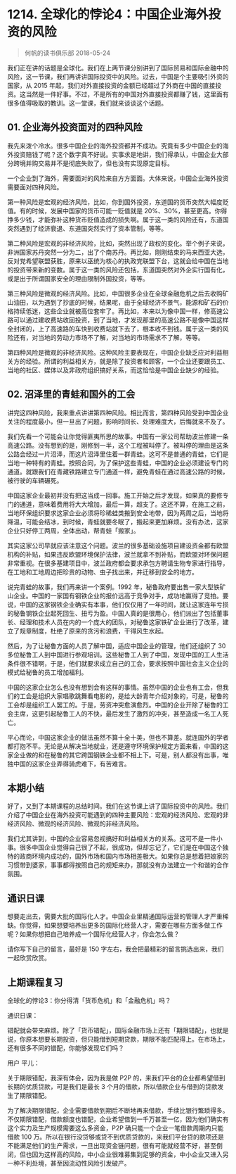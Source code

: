 # 1214. 全球化的悖论4：中国企业海外投资的风险
> 何帆的读书俱乐部
2018-05-24

我们正在讲的话题是全球化。我们在上两节课分别讲到了国际贸易和国际金融中的风险，这一节课，我们再讲讲国际投资中的风险。过去，中国是个主要吸引外资的国家，从 2015 年起，我们对外直接投资的金额已经超过了外商在中国的直接投资。这当然是一件好事。不过，不是所有的中国对外直接投资都赚了钱，这里面有很多值得吸取的教训。这一堂课，我们就来谈谈这个话题。

## 01. 企业海外投资面对的四种风险

我先来泼个冷水。很多中国企业的海外投资都并不成功。究竟有多少中国企业的海外投资赔钱了呢？这个数字真不好说。实事求是地讲，我们得承认，中国企业大部分跨境并购交易并不是彻底失败了，但也没有实现原定目标。

一个企业到了海外，需要面对的风险来自方方面面。大体来说，中国企业海外投资需要面对四种风险。

第一种风险是宏观的经济风险，比如，你到国外投资，东道国的货币突然大幅度贬值。有的时候，发展中国家的货币可能一贬值就是 20%、30%，甚至更高。你得挣多少钱，才能弥补这种货币贬值造成的损失啊。属于这一类的风险还有，东道国突然遇到了经济衰退、东道国突然实行了资本管制，等等。

第二种风险是宏观的非经济风险，比如，突然出现了政权的变化。举个例子来说，非洲国家苏丹突然一分为二，出了个南苏丹。再比如，刚刚结束的马来西亚大选，反对党希望联盟获胜，原来以巫统为核心的执政党联盟下台，这就会给中国在当地的投资带来新的变数。属于这一类的风险还包括，东道国突然对外企实行国有化，或是出于所谓国家安全的理由限制外国投资，等等。

第三种风险是微观的经济风险。比如，中国很多企业在全球金融危机之后去收购矿山油田，以为遇到了抄底的时候，结果呢，由于全球经济不景气，能源和矿石的价格持续低迷，这些企业就被高位套牢了。再比如，本来以为像中国一样，修高速公路可以通过建收费站收回投资，到了当地，才发现那里的高速公路不是像中国这样全封闭的，上了高速路的车快到收费站就下去了，根本收不到钱。属于这一类的风险还有，对当地的劳动力市场不了解，对当地的市场需求不了解，等等。

第四种风险是微观的非经济风险。这种风险主要表现在，中国企业缺乏应对利益相关方的经验。所谓的利益相关方，就是除了投资者和顾客，一个企业还要跟员工、当地的社区、媒体以及非政府组织搞好关系，而这恰恰是中国企业缺少的经验。

## 02. 沼泽里的青蛙和国外的工会

讲完这四种风险，我来重点讲讲第四种风险。相比而言，第四种风险受到中国企业关注的程度最小，但一旦出了问题，影响时间长、处理难度大，后悔就来不及了。

我们先看一个可能会让你觉得匪夷所思的故事。中国有一家公司帮助波兰修建一条高速公路。没有想到的是，刚修到一半，这个工程被叫停了。被叫停的理由是这条公路会经过一片沼泽，而这片沼泽里住着一群青蛙。这可不是普通的青蛙，它们是当地一种特有的青蛙。按照合同，为了保护这些青蛙，中国的企业必须建设专门的通道。就跟我们在青藏铁路建立专门通道一样，避免青蛙在通过高速公路的时候，被行驶的车辆碾死。

中国这家企业最初并没有把这当成一回事。施工开始之后才发现，如果真的要修专门的通道，意味着费用将大大增加，最后一算，超支了。这还不算，在施工之前，当地环保组织要求这家企业必须将珍稀蛙类搬到安全地带，因为两周之后，当地将降温，可能会结冰，到时候，青蛙就要冬眠了，搬起来更加麻烦。没有办法，这家企业只好停工两周，全体出动，帮青蛙「搬家」。

其实这家公司早就应该注意这个问题。波兰的很多基础设施项目建设资金都有欧盟机构的补贴，如果违反欧盟环境保护法律，波兰就拿不到补贴，而欧盟对环保问题非常重视。在很多基建项目中，波兰政府都会要求承包方聘请生物专家进行指导，在工地和工地周边把珍贵的动物、虫子找出来，并迁移到安全的地方。

说完青蛙的故事，我们再来讲一个案例。1992 年，秘鲁政府要出售一家大型铁矿山企业。中国的一家国有钢铁企业的报价远高于竞争对手，成功地赢得了竞拍。要说，中国的这家钢铁企业确实有本事，他们仅仅用了一年时间，就让这家连年亏损的秘鲁钢铁企业起死回生、扭亏为盈。中国人真的是很用心，他们派出了包括董事长、经理和技术人员在内的一个庞大的团队，对秘鲁这家铁矿企业进行了改革，建立了规章制度，杜绝了原来的贪污和浪费，干得风生水起。

然后，为了让秘鲁方面的人员了解中国，适应中国企业的管理，他们还组织了 30 多位秘鲁工人到中国进行参观培训。这些秘鲁工人到了中国，发现中国的工人生活条件很不错啊，于是，他们就要求成立自己的工会，要求按照中国社会主义企业的模式给秘鲁的员工增加福利。

中国的这家企业怎么也没有想到会有这样的事情。虽然中国的企业也有工会，但我们的工会是组织大家唱歌跳舞看电影的，是给大龄青年介绍对象的，可是，秘鲁的工会却是组织工人罢工的。于是，劳资冲突愈演愈烈。中国的企业开除了秘鲁的工会主席，这更引起秘鲁工人的不快，最后发生了激烈的冲突，甚至造成一名工人死亡。

平心而论，中国这家企业的做法虽然不算十全十美，但也不算差。就连国外的学者都打抱不平。无论是从解决当地就业，还是遵守环境保护规定方面来看，中国的这家企业做的和在秘鲁的其它跨国钢铁企业都不相上下。可是，别人都没有出事，唯独中国的这家企业弄得骑虎难下，有苦难言。

## 本期小结

好了，又到了本期课程的总结时间。我们在这节课上讲了国际投资中的风险。我们介绍了中国企业在海外投资可能遇到的四种主要风险：宏观的经济风险、宏观的非经济风险、微观的经济风险、微观的非经济风险。

我们尤其讲到，中国的企业容易忽视搞好和利益相关方的关系。这可不是一件小事。很多中国企业觉得自己很了不起，很成功，但却忘记了，它们是在中国这个独特的政商环境内成功的，国外市场和国内市场相差极大。如果你总是想着把娘家的习惯带到婆家，事事都得按照自己的规矩来办，那就没有办法建立一个和谐的合作氛围。

## 通识日课

想要走出去，需要大批的国际化人才。中国企业里精通国际运营的管理人才严重稀缺。你觉得，如果想要培养出更多的国际化经营人才，需要在哪些方面多做工作呢？如果你想把自己培养成一个国际化经营人才，你会怎么做？

请你写下自己的留言，最好是 150 字左右，我会把最精彩的留言挑选出来，我们一起欣赏欣赏。

## 上期课程复习

全球化的悖论3：你分得清「货币危机」和「金融危机」吗？

通识日课：

错配就会带来麻烦。除了「货币错配」，国际金融市场上还有「期限错配」，也就是说，你原本想要长期投资，但只能借到短期贷款，期限不能匹配得上。在市场上，还有很多不同的错配，你能够发现它们吗？

用户 平儿：

关于期限错配，我深有体会，因为我是做 P2P 的，来我们平台的企业都希望借到长期的优质贷款，可是我们是最长 3 个月的借款，所以借款企业与借到的贷款发生了期限错配。

为了解决期限错配，企业需要借款到期后不断地再来借款，手续比银行繁琐得多。不仅期限错配，借款额度也错配，企业希望借到一千万甚至一亿，因为他们确实有这个实力及生产规模需要这么多资金，P2P 确只能一个企业一笔借款周期内只能借款 100 万。所以在银行没贷够或贷不到优质贷款的，来我们平台贷的款项还是不能满足他们的生产需求，一旦出现资金链问题，很有可能就经营不好，甚至倒闭，但也因为这样高的风险，中小企业很难募集到足够的资金，中小企业又进入另一种不利处境，甚至因流动性风险引发破产。





